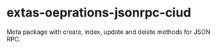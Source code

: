 # extas-oeprations-jsonrpc-ciud
Meta package with create, index, update and delete methods for JSON RPC.
